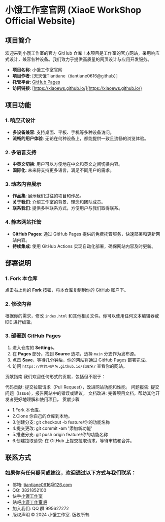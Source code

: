 # 小饿工作室官网 (XiaoE WorkShop Official Website)

## 项目简介

欢迎来到小饿工作室的官方 GitHub 仓库！本项目是工作室的官方网站，采用响应式设计，兼容各种设备。我们致力于提供高质量的网页设计与应用开发服务。

- **项目名称**: 小饿工作室官网
- **项目作者**: [天天饿Tiantiane（tiantiane0616@github）]
- **托管平台**: [GitHub Pages](https://pages.github.com/)
- **访问链接**: [https://xiaoews.github.io/](https://xiaoews.github.io/) 

## 项目功能

### 1. 响应式设计
- **多设备兼容**: 支持桌面、平板、手机等多种设备访问。
- **流畅的用户体验**: 无论在何种设备上，都能提供一致且流畅的浏览体验。

### 2. 多语言支持
- **中英文切换**: 用户可以方便地在中文和英文之间切换内容。
- **国际化**: 未来将支持更多语言，满足不同用户的需求。

### 3. 动态内容展示
- **作品集**: 展示我们过往的项目和作品。
- **关于我们**: 介绍工作室的背景、理念和团队成员。
- **联系我们**: 提供多种联系方式，方便用户与我们取得联系。

### 4. 静态网站托管
- **GitHub Pages**: 通过 GitHub Pages 提供的免费托管服务，快速部署和更新网站内容。
- **持续集成**: 使用 GitHub Actions 实现自动化部署，确保网站内容及时更新。

## 部署说明

### 1. Fork 本仓库
点击右上角的 **Fork** 按钮，将本仓库复制到你的 GitHub 账户下。

### 2. 修改内容
根据你的需求，修改 `index.html` 和其他相关文件。你可以使用任何文本编辑器或 IDE 进行编辑。

### 3. 部署到 GitHub Pages
1. 进入仓库的 **Settings**。
2. 在 **Pages** 部分，找到 **Source** 选项，选择 `main` 分支作为发布源。
3. 点击 **Save**，等待几分钟后，你的网站将通过 GitHub Pages 部署完成。
4. 访问 `https://你的用户名.github.io/仓库名/` 查看你的网站。

贡献指南
我们欢迎任何形式的贡献，包括但不限于：

代码贡献: 提交拉取请求（Pull Request），改进网站功能和性能。
问题报告: 提交问题（Issue），报告网站中的错误或建议。
文档改进: 完善项目文档，帮助其他开发者更好地理解和使用项目。
贡献步骤
- 1.Fork 本仓库。
- 2.Clone 你自己的仓库到本地。
- 3.创建分支: git checkout -b feature/你的功能名称
- 4.提交更改: git commit -am '添加新功能'
- 5.推送分支: git push origin feature/你的功能名称
- 6.创建拉取请求: 在 GitHub 上提交拉取请求，等待审核和合并。
## 联系方式
### 如果你有任何疑问或建议，欢迎通过以下方式与我们联系：

- 邮箱: tiantiane0616@126.com
- QQ: 3821852100
- 快手[小饿工作室](https://v.kuaishou.com/a9s54K)
- 贴吧[小饿工作室吧](https://tieba.baidu.com/wxf/28154944?kw=%E5%B0%8F%E9%A5%BF%E5%B7%A5%E4%BD%9C%E5%AE%A4&fr=sharewise)
- 加入我们: QQ 群 995627272
- 版权声明 © 2024 小饿工作室. 版权所有.
